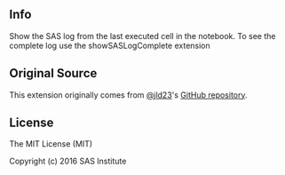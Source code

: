 ## Info
Show the SAS log from the last executed cell in the notebook. To see the complete log use the showSASLogComplete extension

## Original Source
This extension originally comes from [@jld23](https://github.com/jld23)'s [GitHub repository](https://github.com/jld23/ipython-extensions).


## License

The MIT License (MIT)

Copyright (c) 2016 SAS Institute